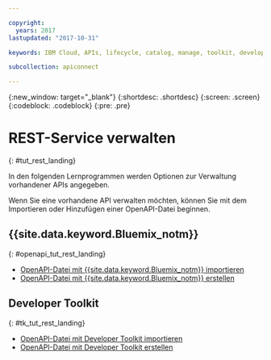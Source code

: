 ```yaml
---

copyright:
  years: 2017
lastupdated: "2017-10-31"

keywords: IBM Cloud, APIs, lifecycle, catalog, manage, toolkit, develop, dev portal, tutorials

subcollection: apiconnect

---
```



{:new_window: target="_blank"}
{:shortdesc: .shortdesc}
{:screen: .screen}
{:codeblock: .codeblock}
{:pre: .pre}

# REST-Service verwalten
{: #tut_rest_landing}

In den folgenden Lernprogrammen werden Optionen zur Verwaltung vorhandener APIs angegeben.

Wenn Sie eine vorhandene API verwalten möchten, können Sie mit dem Importieren oder Hinzufügen einer OpenAPI-Datei beginnen.

## {{site.data.keyword.Bluemix_notm}}
{: #openapi_tut_rest_landing}

- [OpenAPI-Datei mit {{site.data.keyword.Bluemix_notm}} importieren](/docs/services/apiconnect/tutorials?topic=apiconnect-tut_import_openapi_rest_bm#tut_import_openapi_rest_bm)
- [OpenAPI-Datei mit {{site.data.keyword.Bluemix_notm}} erstellen](/docs/services/apiconnect/tutorials?topic=apiconnect-tut_add_openapi_rest_bm)

## Developer Toolkit
{: #tk_tut_rest_landing}

- [OpenAPI-Datei mit Developer Toolkit importieren](/docs/services/apiconnect/tutorials?topic=apiconnect-tut_import_openapi_rest_tk)
- [OpenAPI-Datei mit Developer Toolkit erstellen](/docs/services/apiconnect/tutorials?topic=apiconnect-tut_add_openapi_rest_tk)










